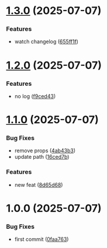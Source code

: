 # [1.3.0](https://github.com/dev-alan-au/electron-demo/compare/v1.2.0...v1.3.0) (2025-07-07)


### Features

* watch changelog ([655ff1f](https://github.com/dev-alan-au/electron-demo/commit/655ff1f092b21fa73fc85f834c340d3d56d4c831))

# [1.2.0](https://github.com/dev-alan-au/electron-demo/compare/v1.1.0...v1.2.0) (2025-07-07)


### Features

* no log ([f9ced43](https://github.com/dev-alan-au/electron-demo/commit/f9ced43707cd9fd5d3dce3595ef760a5ecd18519))

# [1.1.0](https://github.com/dev-alan-au/electron-demo/compare/v1.0.0...v1.1.0) (2025-07-07)


### Bug Fixes

* remove props ([4ab43b3](https://github.com/dev-alan-au/electron-demo/commit/4ab43b33b78d9c3ff595b366acc94498c8d1acd1))
* update path ([16ced7b](https://github.com/dev-alan-au/electron-demo/commit/16ced7bc20db1cb542deba3ebbbc2db3db79da51))


### Features

* new feat ([8d65d68](https://github.com/dev-alan-au/electron-demo/commit/8d65d6845905f7c24056a1b6724cbcf7e483a0b7))

# 1.0.0 (2025-07-07)


### Bug Fixes

* first commit ([0faa763](https://github.com/dev-alan-au/electron-demo/commit/0faa763c6eca09e7a389339bf92eb274c8cfe763))
